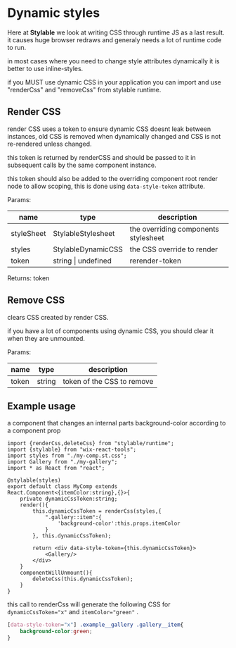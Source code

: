 # Dynamic styles

Here at **Stylable** we look at writing CSS through runtime JS as a last result. it causes huge browser redraws and generaly needs a lot of runtime code to run.

in most cases where you need to change style attributes dynamically it is better to use inline-styles.

if you MUST use dynamic CSS in your application you can import and use "renderCss" and "removeCss" from stylable runtime.


## Render CSS

render CSS uses a token to ensure dynamic CSS doesnt leak between instances, old CSS is removed when dynamically changed and CSS is not re-rendered unless changed.

this token is returned by renderCSS and should be passed to it in subsequent calls by the same component instance.

this token should also be added to the overriding component root render node to allow scoping, this is done using ```data-style-token``` attribute.


Params:

| name | type | description |
|----|----|----|
| styleSheet | StylableStylesheet | the overriding components stylesheet |
| styles | StylableDynamicCSS | the CSS override to render |
| token | string \| undefined | rerender-token |

Returns: token

## Remove CSS

clears CSS created by render CSS.

if you have a lot of components using dynamic CSS, you should clear it when they are unmounted.

Params:

| name | type | description |
|----|----|----|
| token | string | token of the CSS to remove |


## Example usage

a component that changes an internal parts background-color according to a component prop

```tsx
import {renderCss,deleteCss} from "stylable/runtime";
import {stylable} from "wix-react-tools";
import styles from "./my-comp.st.css";
import Gallery from "./my-gallery";
import * as React from "react";

@stylable(styles)
export default class MyComp extends React.Component<{itemColor:string},{}>{
    private dynamicCssToken:string;
    render(){
        this.dynamicCssToken = renderCss(styles,{
            ".gallery::item":{
                'background-color':this.props.itemColor
            }
        }, this.dynamicCssToken);

        return <div data-style-token={this.dynamicCssToken}>
            <Gallery/>
        </div>
    }
    componentWillUnmount(){
        deleteCss(this.dynamicCssToken);
    }
}

```

this call to renderCss will generate the following CSS for ```dynamicCssToken="x"``` and ```itemColor="green"``` .

```css
[data-style-token="x"] .example__gallery .gallery__item{
    background-color:green;
}

```